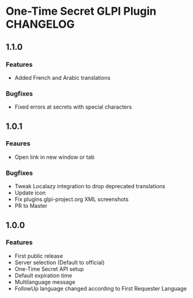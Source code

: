 # One-Time Secret GLPI Plugin CHANGELOG
## 1.1.0
### Features
- Added French and Arabic translations
### Bugfixes
- Fixed errors at secrets with special characters

## 1.0.1
### Feaures
- Open link in new window or tab
### Bugfixes
- Tweak Localazy integration to drop deprecated translations
- Update icon
- Fix plugins.glpi-project.org XML screenshots
- PR to Master
## 1.0.0
### Features
- First public release
- Server selection (Default to official)
- One-Time Secret API setup
- Default expiration time
- Multilanguage message
- FollowUp language changed according to First Requester Language
